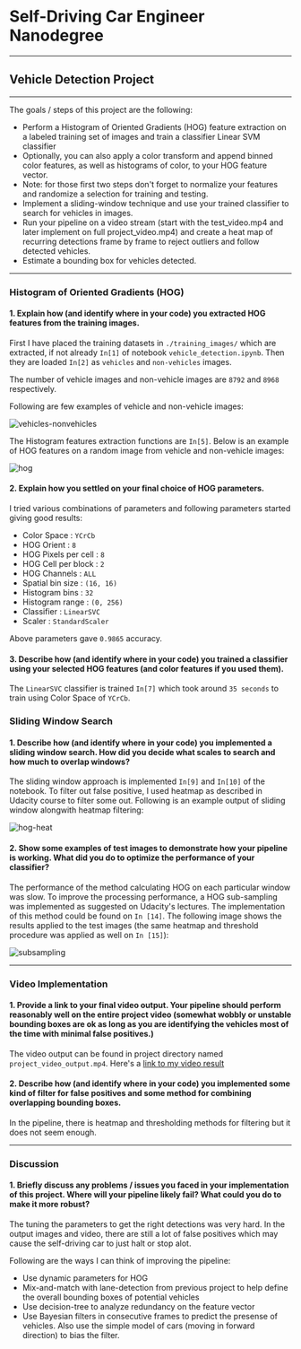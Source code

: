 # Self-Driving Car Engineer Nanodegree

---

## Vehicle Detection Project 

---

The goals / steps of this project are the following:

* Perform a Histogram of Oriented Gradients (HOG) feature extraction on a labeled training set of images and train a classifier Linear SVM classifier
* Optionally, you can also apply a color transform and append binned color features, as well as histograms of color, to your HOG feature vector. 
* Note: for those first two steps don't forget to normalize your features and randomize a selection for training and testing.
* Implement a sliding-window technique and use your trained classifier to search for vehicles in images.
* Run your pipeline on a video stream (start with the test_video.mp4 and later implement on full project_video.mp4) and create a heat map of recurring detections frame by frame to reject outliers and follow detected vehicles.
* Estimate a bounding box for vehicles detected.

---

### Histogram of Oriented Gradients (HOG)

#### 1. Explain how (and identify where in your code) you extracted HOG features from the training images.

First I have placed the training datasets in `./training_images/` which are extracted, if not already `In[1]` of notebook `vehicle_detection.ipynb`. Then they are loaded `In[2]` as `vehicles` and `non-vehicles` images.

The number of vehicle images and non-vehicle images are `8792` and `8968` respectively.

Following are few examples of vehicle and non-vehicle images:

![vehicles-nonvehicles](output_images/vehicle-nonvehicle.png)

The Histogram features extraction functions are `In[5]`. Below is an example of HOG features on a random image from vehicle and non-vehicle images:

![hog](output_images/hog.png)

#### 2. Explain how you settled on your final choice of HOG parameters.

I tried various combinations of parameters and following parameters started giving good results:

* Color Space         : `YCrCb`
* HOG Orient          : `8`
* HOG Pixels per cell : `8`
* HOG Cell per block  : `2`
* HOG Channels        : `ALL`
* Spatial bin size    :  `(16, 16)`
* Histogram bins      : `32`
* Histogram range     : `(0, 256)`
* Classifier          : `LinearSVC`
* Scaler              : `StandardScaler`

Above parameters gave `0.9865` accuracy.

#### 3. Describe how (and identify where in your code) you trained a classifier using your selected HOG features (and color features if you used them).

The `LinearSVC` classifier is trained `In[7]` which took around `35 seconds` to train using Color Space of `YCrCb`.

### Sliding Window Search

#### 1. Describe how (and identify where in your code) you implemented a sliding window search.  How did you decide what scales to search and how much to overlap windows?

The sliding window approach is implemented `In[9]` and `In[10]` of the notebook. To filter out false positive, I used heatmap as described in Udacity course to filter some out. Following is an example output of sliding window alongwith heatmap filtering:


![hog-heat](output_images/hog-heat.png)

#### 2. Show some examples of test images to demonstrate how your pipeline is working.  What did you do to optimize the performance of your classifier?

The performance of the method calculating HOG on each particular window was slow. To improve the processing performance, a HOG sub-sampling was implemented as suggested on Udacity's lectures. The implementation of this method could be found on `In [14]`. The following image shows the results applied to the test images (the same heatmap and threshold procedure was applied as well on `In [15]`):

![subsampling](output_images/subsampling.png)

---

### Video Implementation

#### 1. Provide a link to your final video output.  Your pipeline should perform reasonably well on the entire project video (somewhat wobbly or unstable bounding boxes are ok as long as you are identifying the vehicles most of the time with minimal false positives.)
The video output can be found in project directory named `project_video_output.mp4`. Here's a [link to my video result](project_video_output.mp4)


#### 2. Describe how (and identify where in your code) you implemented some kind of filter for false positives and some method for combining overlapping bounding boxes.

In the pipeline, there is heatmap and thresholding methods for filtering but it does not seem enough.

---

### Discussion

#### 1. Briefly discuss any problems / issues you faced in your implementation of this project.  Where will your pipeline likely fail?  What could you do to make it more robust?

The tuning the parameters to get the right detections was very hard. In the output images and video, there are still a lot of false positives which may cause the self-driving car to just halt or stop alot.

Following are the ways I can think of improving the pipeline:

* Use dynamic parameters for HOG
* Mix-and-match with lane-detection from previous project to help define the overall bounding boxes of potential vehicles
* Use decision-tree to analyze redundancy on the feature vector
* Use Bayesian filters in consecutive frames to predict the presense of vehicles. Also use the simple model of cars (moving in forward direction) to bias the filter.

